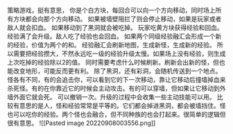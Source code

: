 策略游戏，挺有意思， 你是个白方块，每回合可以向一个方向移动，同时场上所有方块都会向那个方向移动。
如果被墙壁阻拦了则会停止移动，如果是玩家或者敌人就会扣血。
如果移动到了黑洞就会被吃掉。
玩家吃黄方块获得经验和回血。经验满了会升级。敌人吃了经验也会回血。
如果两个同级经验融汇会形成一个新的经验，价值为两个的和。
经验融汇会刷新地图，生成新怪，生成新的经验。
所以需要把经验攒大，不然永远吃一级的经验升级太慢。如果场上没有经验，则生成上次吃掉的经验除以2的值。
同时需要考虑什么时候刷新。刷新会出新的怪，但也能改变地形，可能反而更有利。
除了黑洞，还有彩洞，会随机传送到一个地点。
怪各有不同，有的会追击你，可以看到它的下一次移动，靠让它移动后撞墙掉血来杀死怪。有的在你靠近它的时候会主动攻击。有的可以穿墙，但如果让它移动到外墙外面它就会死。
可以撤销一次。升级的过程中会收集一些主动技能可以用。
比较有意思的是人，怪和经验常常是平等的。它们都会掉进黑洞，都会被墙挡住。怪也可以吃你的经验。两个怪也会融合，但不同种族的也会打起来。很简单的逻辑但很有意思。
![[Pasted image 20220908003556.png]]
